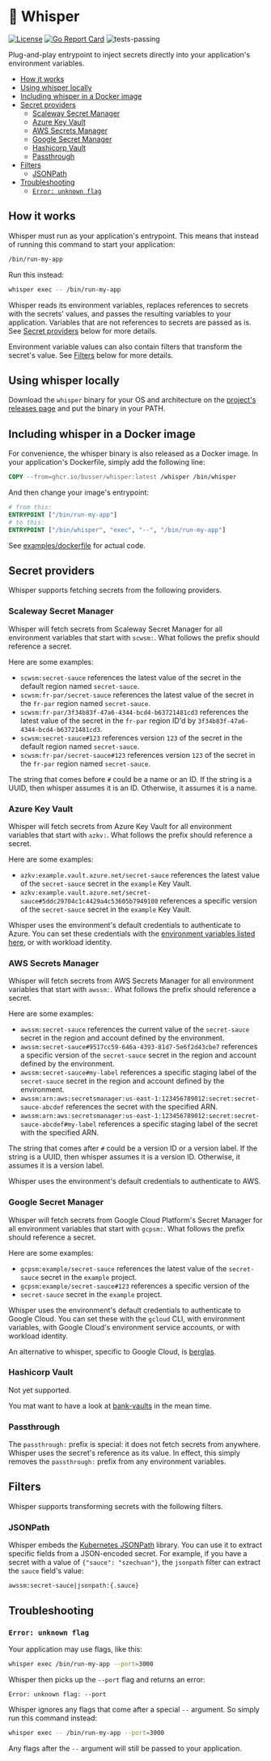 # 🤫 Whisper <!-- omit in toc -->

[![License](https://img.shields.io/badge/License-Apache_2.0-blue.svg)](https://opensource.org/licenses/Apache-2.0)
[![Go Report Card](https://goreportcard.com/badge/github.com/busser/whisper)](https://goreportcard.com/report/github.com/busser/whisper)
![tests-passing](https://github.com/busser/whisper/actions/workflows/ci.yml/badge.svg)

Plug-and-play entrypoint to inject secrets directly into your application's
environment variables.

- [How it works](#how-it-works)
- [Using whisper locally](#using-whisper-locally)
- [Including whisper in a Docker image](#including-whisper-in-a-docker-image)
- [Secret providers](#secret-providers)
  - [Scaleway Secret Manager](#scaleway-secret-manager)
  - [Azure Key Vault](#azure-key-vault)
  - [AWS Secrets Manager](#aws-secrets-manager)
  - [Google Secret Manager](#google-secret-manager)
  - [Hashicorp Vault](#hashicorp-vault)
  - [Passthrough](#passthrough)
- [Filters](#filters)
  - [JSONPath](#jsonpath)
- [Troubleshooting](#troubleshooting)
  - [`Error: unknown flag`](#error-unknown-flag)

## How it works

Whisper must run as your application's entrypoint. This means that instead of
running this command to start your application:

```bash
/bin/run-my-app
```

Run this instead:

```bash
whisper exec -- /bin/run-my-app
```

Whisper reads its environment variables, replaces references to secrets with
the secrets' values, and passes the resulting variables to your application.
Variables that are not references to secrets are passed as is. See
[Secret providers](#secret-providers) below for more details.

Environment variable values can also contain filters that transform the secret's
value. See [Filters](#filters) below for more details.

## Using whisper locally

Download the `whisper` binary for your OS and architecture on the
[project's releases page](https://github.com/busser/whisper/releases) and put
the binary in your PATH.

## Including whisper in a Docker image

For convenience, the whisper binary is also released as a Docker image. In your
application's Dockerfile, simply add the following line:

```dockerfile
COPY --from=ghcr.io/busser/whisper:latest /whisper /bin/whisper
```

And then change your image's entrypoint:

```dockerfile
# from this:
ENTRYPOINT ["/bin/run-my-app"]
# to this:
ENTRYPOINT ["/bin/whisper", "exec", "--", "/bin/run-my-app"]
```

See [examples/dockerfile](./examples/dockerfile) for actual code.

## Secret providers

Whisper supports fetching secrets from the following providers.

### Scaleway Secret Manager

Whisper will fetch secrets from Scaleway Secret Manager for all environment
variables that start with `scwsm:`. What follows the prefix should reference a
secret.

Here are some examples:

- `scwsm:secret-sauce` references the latest value of the secret in the default
  region named `secret-sauce`.
- `scwsm:fr-par/secret-sauce` references the latest value of the secret in the
  `fr-par` region named `secret-sauce`.
- `scwsm:fr-par/3f34b83f-47a6-4344-bcd4-b63721481cd3` references the latest value
  of the secret in the `fr-par` region ID'd by
  `3f34b83f-47a6-4344-bcd4-b63721481cd3`.
- `scwsm:secret-sauce#123` references version `123` of the secret in the default
  region named `secret-sauce`.
- `scwsm:fr-par/secret-sauce#123` references version `123` of the secret in the
  `fr-par` region named `secret-sauce`.

The string that comes before `#` could be a name or an ID. If the string is a
UUID, then whisper assumes it is an ID. Otherwise, it assumes it is a name.

### Azure Key Vault

Whisper will fetch secrets from Azure Key Vault for all environment variables
that start with `azkv:`. What follows the prefix should reference a secret.

Here are some examples:

- `azkv:example.vault.azure.net/secret-sauce` references the latest value of the
  `secret-sauce` secret in the `example` Key Vault.
- `azkv:example.vault.azure.net/secret-sauce#5ddc29704c1c4429a4c53605b7949100`
  references a specific version of the `secret-sauce` secret in the `example`
  Key Vault.

Whisper uses the environment's default credentials to authenticate to Azure. You
can set these credentials with the [environment variables listed here](https://github.com/Azure/azure-sdk-for-go/wiki/Set-up-Your-Environment-for-Authentication#configure-defaultazurecredential),
or with workload identity.

### AWS Secrets Manager

Whisper will fetch secrets from AWS Secrets Manager for all environment
variables that start with `awssm:`. What follows the prefix should reference a
secret.

Here are some examples:

- `awssm:secret-sauce` references the current value of the `secret-sauce` secret
  in the region and account defined by the environment.
- `awssm:secret-sauce#9517cc59-646a-4393-81d7-5e6f2d43cbe7` references a
  specific version of the `secret-sauce` secret in the region and account
  defined by the environment.
- `awssm:secret-sauce#my-label` references a specific staging label of the
  `secret-sauce` secret in the region and account defined by the environment.
- `awssm:arn:aws:secretsmanager:us-east-1:123456789012:secret:secret-sauce-abcdef`
  references the secret with the specified ARN.
- `awssm:arn:aws:secretsmanager:us-east-1:123456789012:secret:secret-sauce-abcdef#my-label`
  references a specific staging label of the secret with the specified ARN.

The string that comes after `#` could be a version ID or a version label. If the
string is a UUID, then whisper assumes it is a version ID. Otherwise, it assumes
it is a version label.

Whisper uses the environment's default credentials to authenticate to AWS.

### Google Secret Manager

Whisper will fetch secrets from Google Cloud Platform's Secret Manager for all
environment variables that start with `gcpsm:`. What follows the prefix should
reference a secret.

Here are some examples:

- `gcpsm:example/secret-sauce` references the latest value of the
  `secret-sauce` secret in the `example` project.
- `gcpsm:example/secret-sauce#123` references a specific version of the
- `secret-sauce` secret in the `example` project.

Whisper uses the environment's default credentials to authenticate to Google
Cloud. You can set these with the `gcloud` CLI, with environment variables,
with Google Cloud's environment service accounts, or with workload identity.

An alternative to whisper, specific to Google Cloud, is [berglas](https://github.com/GoogleCloudPlatform/berglas).

### Hashicorp Vault

Not yet supported.

You mat want to have a look at [bank-vaults](https://github.com/banzaicloud/bank-vaults)
in the mean time.

### Passthrough

The `passthrough:` prefix is special: it does not fetch secrets from anywhere.
Whisper uses the secret's reference as its value. In effect, this simply removes
the `passthrough:` prefix from any environment variables.

## Filters

Whisper supports transforming secrets with the following filters.

### JSONPath

Whisper embeds the [Kubernetes JSONPath](https://kubernetes.io/docs/reference/kubectl/jsonpath/)
library. You can use it to extract specific fields from a JSON-encoded secret.
For example, if you have a secret with a value of `{"sauce": "szechuan"}`, the
`jsonpath` filter can extract the `sauce` field's value:

```plaintext
awssm:secret-sauce|jsonpath:{.sauce}
```

## Troubleshooting

### `Error: unknown flag`

Your application may use flags, like this:

```bash
whisper exec /bin/run-my-app --port=3000
```

Whisper then picks up the `--port` flag and returns an error:

```plaintext
Error: unknown flag: --port
```

Whisper ignores any flags that come after a special `--` argument. So simply run
this command instead:

```bash
whisper exec -- /bin/run-my-app --port=3000
```

Any flags after the `--` argument will still be passed to your application.
